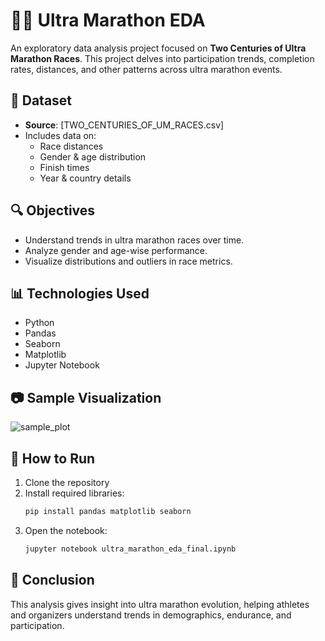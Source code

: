 # 🏃‍♂️ Ultra Marathon EDA

An exploratory data analysis project focused on **Two Centuries of Ultra Marathon Races**. This project delves into participation trends, completion rates, distances, and other patterns across ultra marathon events.

## 📁 Dataset
- **Source**: [TWO_CENTURIES_OF_UM_RACES.csv]
- Includes data on:
  - Race distances
  - Gender & age distribution
  - Finish times
  - Year & country details

## 🔍 Objectives
- Understand trends in ultra marathon races over time.
- Analyze gender and age-wise performance.
- Visualize distributions and outliers in race metrics.

## 📊 Technologies Used
- Python
- Pandas
- Seaborn
- Matplotlib
- Jupyter Notebook

## 📷 Sample Visualization

![sample_plot](https://github.com/user-attachments/assets/0ce1f404-9e80-4a82-a1c2-e50d7f0099f3)

## 🚀 How to Run
1. Clone the repository
2. Install required libraries:
   ```bash
   pip install pandas matplotlib seaborn
3. Open the notebook:
   ```bash
   jupyter notebook ultra_marathon_eda_final.ipynb

## 📌 Conclusion
This analysis gives insight into ultra marathon evolution, helping athletes and organizers understand trends in demographics, endurance, and participation.
